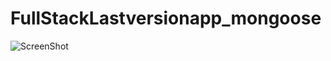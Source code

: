 
# FullStackLastversionapp_mongoose

![ScreenShot](https://encrypted-tbn0.gstatic.com/images?q=tbn:ANd9GcSUn4j0-gD0HUKDJ41zqrE9N06RlgK2hMFVBnjj7-PDh0fExJ6SC2iyneRks3pvyLsK7Fg&usqp=CAU)

